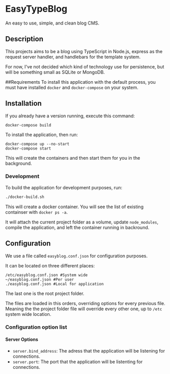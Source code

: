 # EasyTypeBlog
An easy to use, simple, and clean blog CMS.

## Description
This projects aims to be a blog using TypeScript in Node.js, express as the request server handler,
and handlebars for the template system.

For now, I've not decided which kind of technology use for persistence, but will be something small as SQLite or MongoDB.

##Requirements
To install this application with the default process, you must have installed
`docker` and `docker-compose` on your system.

## Installation
If you already have a version running, execute this command:
```
docker-compose build
```
To install the application, then run:
```
docker-compose up --no-start
docker-compose start
```
This will create the containers and then start them for you in the background.

### Development
To build the application for development purposes, run:
```sh
./docker-build.sh
```
This will create a docker container. You will see the list of existing containser with `docker ps -a`.

It will attach the current project folder as a volume, update `node_modules`, compile the application,
and left the container running in backround.

## Configuration
We use a file called `easyblog.conf.json` for configuration purposes.

It can be located on three different places:
```
/etc/easyblog.conf.json #System wide
~/easyblog.conf.json #Per user 
./easyblog.conf.json #Local for application
```
The last one is the root project folder.

The files are loaded in this orders, overriding options for every previous file.
Meaning the the project folder file will override every other one,
up to `/etc` system wide location.

### Configuration option list
#### Server Options
- `server.bind_address`: The adress that the application will be listening for connections.
- `server.port`: The port that the application will be listenting for connections.
